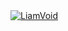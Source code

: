 <a href="https://github.com/LiamVoooid">
  <img src="https://readme-typing-svg.demolab.com?font=Source+Code+Pro&pause=5000&color=59A6FF&center=true&vCenter=true&width=500&lines=Do%20you%20like%20coffee?" alt="LiamVoid" />
</a>